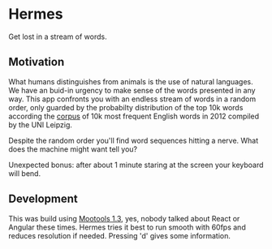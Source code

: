 # Hermes
Get lost in a stream of words.

## Motivation

What humans distinguishes from animals is the use of natural languages. We have an buid-in urgency to make sense of the words presented in any way. This app confronts you with an endless stream of words in a random order, only guarded by the probabilty distribution of the top 10k words according the [corpus](https://www.wortschatz.uni-leipzig.de/en/download/English) of 10k most frequent English words in 2012 compiled by the UNI Leipzig.

Despite the random order you'll find word sequences hitting a nerve. What does the machine might want tell you?

Unexpected bonus: after about 1 minute staring at the screen your keyboard will bend.

## Development

This was build using [Mootools 1.3](https://mootools.net), yes, nobody talked about React or Angular these times. Hermes tries it best to run smooth with 60fps and reduces resolution if needed. Pressing 'd' gives some information.